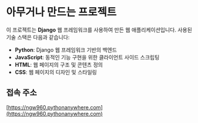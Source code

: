 # 아무거나 만드는 프로젝트

이 프로젝트는 **Django** 웹 프레임워크를 사용하여 만든 웹 애플리케이션입니다. 사용된 기술 스택은 다음과 같습니다:

- **Python**: Django 웹 프레임워크 기반의 백엔드
- **JavaScript**: 동적인 기능 구현을 위한 클라이언트 사이드 스크립팅
- **HTML**: 웹 페이지의 구조 및 콘텐츠 정의
- **CSS**: 웹 페이지의 디자인 및 스타일링

## 접속 주소

[https://ngw960.pythonanywhere.com](https://ngw960.pythonanywhere.com)
